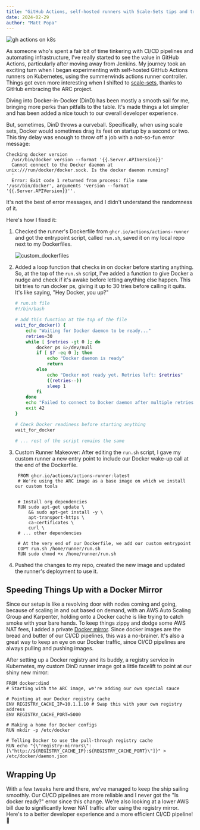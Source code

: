 ```yaml
---
title: "GitHub Actions, self-hosted runners with Scale-Sets tips and tricks"
date: 2024-02-29
author: "Matt Popa"
---
```


![gh actions on k8s](/images/steamboat_willie.jpg)

As someone who's spent a fair bit of time tinkering with CI/CD pipelines and automating infrastructure, 
I've really started to see the value in GitHub Actions, particularly after moving away from Jenkins. 
My journey took an exciting turn when I began experimenting with self-hosted GitHub Actions runners 
on Kubernetes, using the summerwinds actions runner controller. Things got even more interesting when 
I shifted to [scale-sets](https://docs.github.com/en/actions/hosting-your-own-runners/managing-self-hosted-runners-with-actions-runner-controller/deploying-runner-scale-sets-with-actions-runner-controller), 
thanks to GitHub embracing the ARC project.

Diving into Docker-in-Docker (DinD) has been mostly a smooth sail for me, bringing more perks than 
pitfalls to the table. It's made things a lot simpler and has been added a nice touch to our overall 
developer experience.

But, sometimes, DinD throws a curveball. Specifically, when using scale sets, Docker would
sometimes drag its feet on startup by a second or two. This tiny delay was enough to throw off a job
with a not-so-fun error message:
```
Checking docker version
  /usr/bin/docker version --format '{{.Server.APIVersion}}'
  Cannot connect to the Docker daemon at unix:///run/docker/docker.sock. Is the docker daemon running?
  '
  Error: Exit code 1 returned from process: file name '/usr/bin/docker', arguments 'version --format '{{.Server.APIVersion}}''.
```
It's not the best of error messages, and I didn't understand the randomness of it.

Here's how I fixed it:

1. Checked the runner's Dockerfile from `ghcr.io/actions/actions-runner` and got the entrypoint script,
called `run.sh`, saved it on my local repo next to my Dockerfiles.

   ![custom_dockerfiles](/images/custom-dockerfiles.png#center)

2. Added a loop function that checks in on docker before starting anything. So, at the top of the `run.sh`
script, I've added a function to give Docker a nudge and check if it's awake before letting anything 
else happen. This bit tries to run docker ps, giving it up to 30 tries before calling it quits. It's 
like saying, "Hey Docker, you up?"
    
    ```bash
    # run.sh file
    #!/bin/bash
    
    # add this function at the top of the file
    wait_for_docker() {
        echo "Waiting for Docker daemon to be ready..."
        retries=30
        while [ $retries -gt 0 ]; do
            docker ps &>/dev/null
            if [ $? -eq 0 ]; then
                echo "Docker daemon is ready"
                return
            else
                echo "Docker not ready yet. Retries left: $retries"
                ((retries--))
                sleep 1
            fi
        done
        echo "Failed to connect to Docker daemon after multiple retries."
        exit 42
    }
    
    # Check Docker readiness before starting anything
    wait_for_docker
    
    # ... rest of the script remains the same
    ```
   
3. Custom Runner Makeover: After editing the `run.sh` script, I gave my custom runner a new entry point 
to include our Docker wake-up call at the end of the Dockerfile.
    
   ```
    FROM ghcr.io/actions/actions-runner:latest
    # We're using the ARC image as a base image on which we install our custom tools
    
    
    # Install org dependencies
    RUN sudo apt-get update \
        && sudo apt-get install -y \
        apt-transport-https \
        ca-certificates \
        curl \
    # ... other dependencies
    
    # At the very end of our Dockerfile, we add our custom entrypoint
    COPY run.sh /home/runner/run.sh
    RUN sudo chmod +x /home/runner/run.sh
    ```

4.  Pushed the changes to my repo, created the new image and updated the runner's deployment to use it.

## Speeding Things Up with a Docker Mirror

Since our setup is like a revolving door with nodes coming and going, because of scaling in and out
based on demand, with an AWS Auto Scaling Group and Karpenter, holding onto a Docker cache is like 
trying to catch smoke with your bare hands. To keep things zippy and dodge some AWS NAT fees, I added 
a private [Docker mirror](https://docs.docker.com/docker-hub/mirror/). Since docker images are the 
bread and butter of our CI/CD pipelines, this was a no-brainer. It's also a great way to keep an eye
on our Docker traffic, since CI/CD pipelines are always pulling and pushing images.

After setting up a Docker registry and its buddy, a registry service in Kubernetes, my custom DinD 
runner image got a little facelift to point at our shiny new mirror:

    FROM docker:dind
    # Starting with the ARC image, we're adding our own special sauce
    
    # Pointing at our Docker registry cache
    ENV REGISTRY_CACHE_IP=10.1.1.10 # Swap this with your own registry address
    ENV REGISTRY_CACHE_PORT=5000
    
    # Making a home for Docker configs
    RUN mkdir -p /etc/docker
    
    # Telling Docker to use the pull-through registry cache
    RUN echo "{\"registry-mirrors\": [\"http://${REGISTRY_CACHE_IP}:${REGISTRY_CACHE_PORT}\"]}" > /etc/docker/daemon.json

## Wrapping Up

With a few tweaks here and there, we've managed to keep the ship sailing smoothly. Our CI/CD pipelines 
are more reliable and I never got the "Is docker ready?" error since this change. We're also looking 
at a lower AWS bill due to significantly lower NAT traffic after using the registry mirror. 
Here's to a better developer experience and a more efficient CI/CD pipeline! 🚢